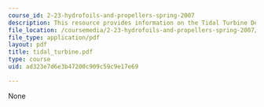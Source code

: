 ```yaml
---
course_id: 2-23-hydrofoils-and-propellers-spring-2007
description: This resource provides information on the Tidal Turbine Design Project.
file_location: /coursemedia/2-23-hydrofoils-and-propellers-spring-2007/ad323e7d6e3b47200c909c59c9e17e69_tidal_turbine.pdf
file_type: application/pdf
layout: pdf
title: tidal_turbine.pdf
type: course
uid: ad323e7d6e3b47200c909c59c9e17e69

---
```

None